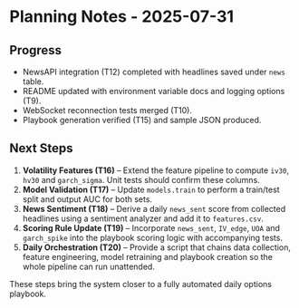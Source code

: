 # Planning Notes - 2025-07-31

## Progress
- NewsAPI integration (T12) completed with headlines saved under `news` table.
- README updated with environment variable docs and logging options (T9).
- WebSocket reconnection tests merged (T10).
- Playbook generation verified (T15) and sample JSON produced.

## Next Steps
1. **Volatility Features (T16)** – Extend the feature pipeline to compute `iv30`, `hv30` and `garch_sigma`. Unit tests should confirm these columns.
2. **Model Validation (T17)** – Update `models.train` to perform a train/test split and output AUC for both sets.
3. **News Sentiment (T18)** – Derive a daily `news_sent` score from collected headlines using a sentiment analyzer and add it to `features.csv`.
4. **Scoring Rule Update (T19)** – Incorporate `news_sent`, `IV_edge`, `UOA` and `garch_spike` into the playbook scoring logic with accompanying tests.
5. **Daily Orchestration (T20)** – Provide a script that chains data collection, feature engineering, model retraining and playbook creation so the whole pipeline can run unattended.

These steps bring the system closer to a fully automated daily options playbook.
